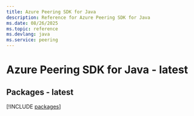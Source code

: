 ```yaml
---
title: Azure Peering SDK for Java
description: Reference for Azure Peering SDK for Java
ms.date: 08/26/2025
ms.topic: reference
ms.devlang: java
ms.service: peering
---
```

# Azure Peering SDK for Java - latest
## Packages - latest
[!INCLUDE [packages](peering-index.md)]